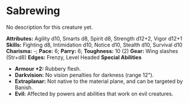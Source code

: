 # Sabrewing

No description for this creature yet.

**Attributes:** Agility d10, Smarts d8, Spirit d8, Strength d12+2, Vigor
d12+1
**Skills:** Fighting d8, Intimidation d10, Notice d10, Stealth d10,
Survival d10
**Charisma:** -; **Pace:** 6; **Parry:** 6; **Toughness:** 10 (2)
**Gear:** Wing slashes (Str+d8)
**Edges:** Frenzy, Level Headed
**Special Abilities**

- **Armour +2:** Rubbery flesh.
- **Darkvision:** No vision penalties for darkness (range 12").
- **Extraplanar:** Not native to the material plane, and can be targeted
by Banish.
- **Evil:** Affected by powers and abilities that work on evil
creatures.
